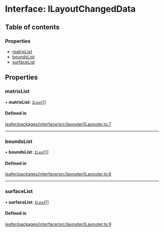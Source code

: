 # Interface: ILayoutChangedData

## Table of contents

### Properties

- [matrixList](ILayoutChangedData.md#matrixlist)
- [boundsList](ILayoutChangedData.md#boundslist)
- [surfaceList](ILayoutChangedData.md#surfacelist)

## Properties

### matrixList

• **matrixList**: [`ILeaf`](ILeaf.md)[]

#### Defined in

[leafer/packages/interface/src/layouter/ILayouter.ts:7](https://github.com/leaferjs/leafer/blob/4821e21/packages/interface/src/layouter/ILayouter.ts#L7)

___

### boundsList

• **boundsList**: [`ILeaf`](ILeaf.md)[]

#### Defined in

[leafer/packages/interface/src/layouter/ILayouter.ts:8](https://github.com/leaferjs/leafer/blob/4821e21/packages/interface/src/layouter/ILayouter.ts#L8)

___

### surfaceList

• **surfaceList**: [`ILeaf`](ILeaf.md)[]

#### Defined in

[leafer/packages/interface/src/layouter/ILayouter.ts:9](https://github.com/leaferjs/leafer/blob/4821e21/packages/interface/src/layouter/ILayouter.ts#L9)
